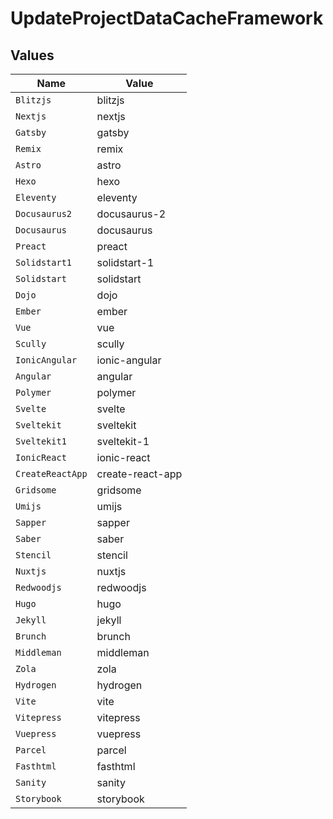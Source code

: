# UpdateProjectDataCacheFramework


## Values

| Name             | Value            |
| ---------------- | ---------------- |
| `Blitzjs`        | blitzjs          |
| `Nextjs`         | nextjs           |
| `Gatsby`         | gatsby           |
| `Remix`          | remix            |
| `Astro`          | astro            |
| `Hexo`           | hexo             |
| `Eleventy`       | eleventy         |
| `Docusaurus2`    | docusaurus-2     |
| `Docusaurus`     | docusaurus       |
| `Preact`         | preact           |
| `Solidstart1`    | solidstart-1     |
| `Solidstart`     | solidstart       |
| `Dojo`           | dojo             |
| `Ember`          | ember            |
| `Vue`            | vue              |
| `Scully`         | scully           |
| `IonicAngular`   | ionic-angular    |
| `Angular`        | angular          |
| `Polymer`        | polymer          |
| `Svelte`         | svelte           |
| `Sveltekit`      | sveltekit        |
| `Sveltekit1`     | sveltekit-1      |
| `IonicReact`     | ionic-react      |
| `CreateReactApp` | create-react-app |
| `Gridsome`       | gridsome         |
| `Umijs`          | umijs            |
| `Sapper`         | sapper           |
| `Saber`          | saber            |
| `Stencil`        | stencil          |
| `Nuxtjs`         | nuxtjs           |
| `Redwoodjs`      | redwoodjs        |
| `Hugo`           | hugo             |
| `Jekyll`         | jekyll           |
| `Brunch`         | brunch           |
| `Middleman`      | middleman        |
| `Zola`           | zola             |
| `Hydrogen`       | hydrogen         |
| `Vite`           | vite             |
| `Vitepress`      | vitepress        |
| `Vuepress`       | vuepress         |
| `Parcel`         | parcel           |
| `Fasthtml`       | fasthtml         |
| `Sanity`         | sanity           |
| `Storybook`      | storybook        |